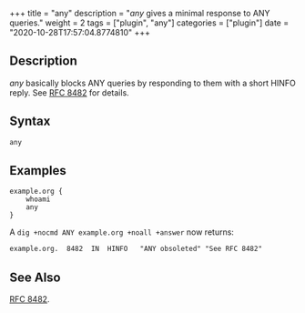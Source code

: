 +++
title = "any"
description = "*any* gives a minimal response to ANY queries."
weight = 2
tags = ["plugin", "any"]
categories = ["plugin"]
date = "2020-10-28T17:57:04.8774810"
+++

## Description

*any* basically blocks ANY queries by responding to them with a short HINFO reply. See [RFC
8482](https://tools.ietf.org/html/rfc8482) for details.

## Syntax

~~~ txt
any
~~~

## Examples

~~~ corefile
example.org {
    whoami
    any
}
~~~

A `dig +nocmd ANY example.org +noall +answer` now returns:

~~~ txt
example.org.  8482	IN	HINFO	"ANY obsoleted" "See RFC 8482"
~~~

## See Also

[RFC 8482](https://tools.ietf.org/html/rfc8482).
